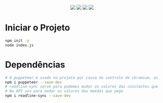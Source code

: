 <p align="center">
<img src="https://img.shields.io/badge/Puppeteer-40B5A4?style=for-the-badge&logo=Puppeteer&logoColor=white">
<img src="https://img.shields.io/badge/JavaScript-F7DF1E?style=for-the-badge&logo=javascript&logoColor=black">
<img src="https://img.shields.io/badge/Node.js-339933?style=for-the-badge&logo=nodedotjs&logoColor=white">
<img src="https://img.shields.io/badge/npm-CB3837?style=for-the-badge&logo=npm&logoColor=white">
</p>


# Iniciar o Projeto
```bash
npm init -y
node index.js
```

# Dependências 
```bash
# O puppeteer é usado no projeto por causa do controle do chromium, as propriedades como alocação de page em const e as promises
npm i puppeteer --save-dev
# readline-sync serve para podemos mudar os valores das constantes que usamos no async
# Na API uso para mudar os valores das moedas que pego 
npm i readline-sync --save-dev
```
